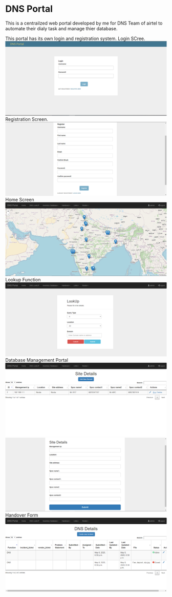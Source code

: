 # DNS Portal
This is a centrailzed web portal developed by me for DNS Team of airtel to automate their dialy task and manage thier database.

This portal has its own login and registration system.
Login SCree.
![Login](https://github.com/MayankTola/dnsportal/blob/master/screenshots/Capture6.PNG?raw=true "Login")
Registration Screen.
![Registration Screen](https://github.com/MayankTola/dnsportal/blob/master/screenshots/Capture7.PNG?raw=true "Register")
Home Screen
![Home Screen](https://github.com/MayankTola/dnsportal/blob/master/screenshots/Capture.PNG?raw=true "Home")
Lookup Function
![Lookup](https://github.com/MayankTola/dnsportal/blob/master/screenshots/Capture2.PNG?raw=true "Lookup")
Database Management Portal
![Database](https://github.com/MayankTola/dnsportal/blob/master/screenshots/Capture3.PNG?raw=true "Database")
![Database](https://github.com/MayankTola/dnsportal/blob/master/screenshots/Capture4.PNG?raw=true "Database")
Handover Form
![Handover](https://github.com/MayankTola/dnsportal/blob/master/screenshots/Capture5.PNG?raw=true "Handover")
